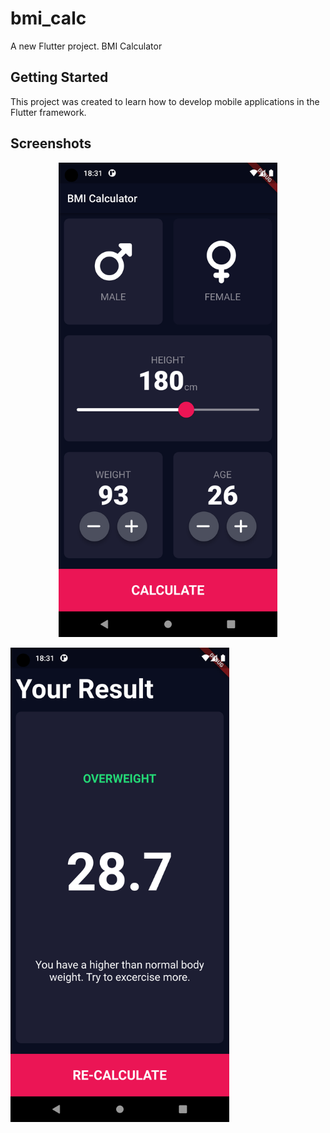 # bmi_calc

A new Flutter project. BMI Calculator

## Getting Started

This project was created to learn how to develop mobile applications in the Flutter framework.

## Screenshots

  <p align="center">
  <img src="https://github.com/lukiszp/bmi_calc/blob/main/screen1.png?raw=true" width="350" title="bmi_calc_screen1">
  <div width="40"></div>
  <img src="https://github.com/lukiszp/bmi_calc/blob/main/screen2.png?raw=true" width="350" title="bmi_calc_screen2">
</p>
